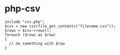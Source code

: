 # php-csv

    include "csv.php";
    $csv = new csv(file_get_contents("filename.csv"));
    $rows = $csv->rows();
    foreach ($rows as $row)
    {
      // do something with $row
    }
